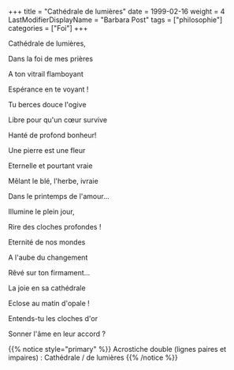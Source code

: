+++
title = "Cathédrale de lumières"
date = 1999-02-16
weight = 4
LastModifierDisplayName = "Barbara Post"
tags = ["philosophie"]
categories = ["Foi"]
+++

Cathédrale de lumières,

Dans la foi de mes prières

A ton vitrail flamboyant

Espérance en te voyant !

Tu berces douce l'ogive

Libre pour qu'un cœur survive

Hanté de profond bonheur!

Une pierre est une fleur

Eternelle et pourtant vraie

Mêlant le blé, l'herbe, ivraie

Dans le printemps de l'amour...

Illumine le plein jour,

Rire des cloches profondes !

Eternité de nos mondes

A l'aube du changement

Rêvé sur ton firmament...

La joie en sa cathédrale

Eclose au matin d'opale !

Entends-tu les cloches d'or

Sonner l'âme en leur accord ?

{{% notice style="primary" %}}
Acrostiche double (lignes paires et impaires) : Cathédrale / de lumières
{{% /notice %}}
